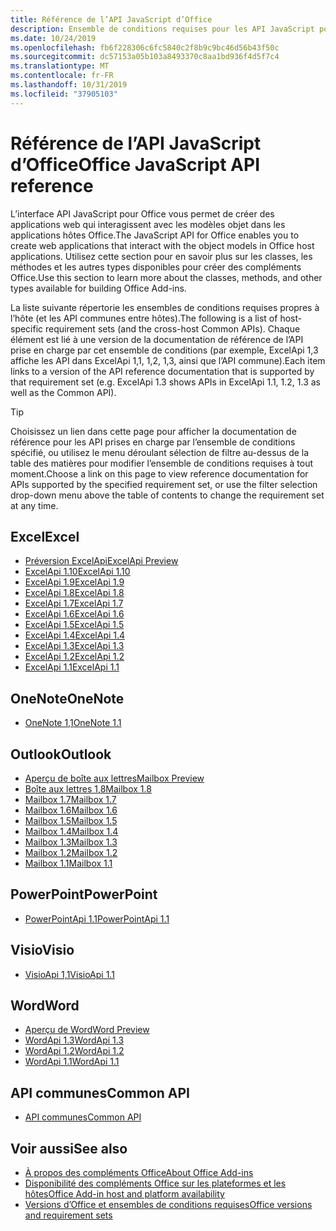 ```yaml
---
title: Référence de l’API JavaScript d’Office
description: Ensemble de conditions requises pour les API JavaScript pour Office par hôte
ms.date: 10/24/2019
ms.openlocfilehash: fb6f228306c6fc5840c2f8b9c9bc46d56b43f50c
ms.sourcegitcommit: dc57153a05b103a8493370c8aa1bd936f4d5f7c4
ms.translationtype: MT
ms.contentlocale: fr-FR
ms.lasthandoff: 10/31/2019
ms.locfileid: "37905103"
---
```

# <a name="office-javascript-api-reference"></a><span data-ttu-id="14193-103">Référence de l’API JavaScript d’Office</span><span class="sxs-lookup"><span data-stu-id="14193-103">Office JavaScript API reference</span></span>

<span data-ttu-id="14193-104">L’interface API JavaScript pour Office vous permet de créer des applications web qui interagissent avec les modèles objet dans les applications hôtes Office.</span><span class="sxs-lookup"><span data-stu-id="14193-104">The JavaScript API for Office enables you to create web applications that interact with the object models in Office host applications.</span></span> <span data-ttu-id="14193-105">Utilisez cette section pour en savoir plus sur les classes, les méthodes et les autres types disponibles pour créer des compléments Office.</span><span class="sxs-lookup"><span data-stu-id="14193-105">Use this section to learn more about the classes, methods, and other types available for building Office Add-ins.</span></span>

<span data-ttu-id="14193-106">La liste suivante répertorie les ensembles de conditions requises propres à l’hôte (et les API communes entre hôtes).</span><span class="sxs-lookup"><span data-stu-id="14193-106">The following is a list of host-specific requirement sets (and the cross-host Common APIs).</span></span> <span data-ttu-id="14193-107">Chaque élément est lié à une version de la documentation de référence de l’API prise en charge par cet ensemble de conditions (par exemple, ExcelApi 1,3 affiche les API dans ExcelApi 1,1, 1,2, 1,3, ainsi que l’API commune).</span><span class="sxs-lookup"><span data-stu-id="14193-107">Each item links to a version of the API reference documentation that is supported by that requirement set (e.g. ExcelApi 1.3 shows APIs in ExcelApi 1.1, 1.2, 1.3 as well as the Common API).</span></span>

> [!TIP]
> <span data-ttu-id="14193-108">Choisissez un lien dans cette page pour afficher la documentation de référence pour les API prises en charge par l’ensemble de conditions spécifié, ou utilisez le menu déroulant sélection de filtre au-dessus de la table des matières pour modifier l’ensemble de conditions requises à tout moment.</span><span class="sxs-lookup"><span data-stu-id="14193-108">Choose a link on this page to view reference documentation for APIs supported by the specified requirement set, or use the filter selection drop-down menu above the table of contents to change the requirement set at any time.</span></span>

## <a name="excel"></a><span data-ttu-id="14193-109">Excel</span><span class="sxs-lookup"><span data-stu-id="14193-109">Excel</span></span>

- [<span data-ttu-id="14193-110">Préversion ExcelApi</span><span class="sxs-lookup"><span data-stu-id="14193-110">ExcelApi Preview</span></span>](/javascript/api/excel?view=excel-js-preview)
- [<span data-ttu-id="14193-111">ExcelApi 1.10</span><span class="sxs-lookup"><span data-stu-id="14193-111">ExcelApi 1.10</span></span>](/javascript/api/excel?view=excel-js-1.10)
- [<span data-ttu-id="14193-112">ExcelApi 1.9</span><span class="sxs-lookup"><span data-stu-id="14193-112">ExcelApi 1.9</span></span>](/javascript/api/excel?view=excel-js-1.9)
- [<span data-ttu-id="14193-113">ExcelApi 1.8</span><span class="sxs-lookup"><span data-stu-id="14193-113">ExcelApi 1.8</span></span>](/javascript/api/excel?view=excel-js-1.8)
- [<span data-ttu-id="14193-114">ExcelApi 1.7</span><span class="sxs-lookup"><span data-stu-id="14193-114">ExcelApi 1.7</span></span>](/javascript/api/excel?view=excel-js-1.7)
- [<span data-ttu-id="14193-115">ExcelApi 1.6</span><span class="sxs-lookup"><span data-stu-id="14193-115">ExcelApi 1.6</span></span>](/javascript/api/excel?view=excel-js-1.6)
- [<span data-ttu-id="14193-116">ExcelApi 1.5</span><span class="sxs-lookup"><span data-stu-id="14193-116">ExcelApi 1.5</span></span>](/javascript/api/excel?view=excel-js-1.5)
- [<span data-ttu-id="14193-117">ExcelApi 1.4</span><span class="sxs-lookup"><span data-stu-id="14193-117">ExcelApi 1.4</span></span>](/javascript/api/excel?view=excel-js-1.4)
- [<span data-ttu-id="14193-118">ExcelApi 1.3</span><span class="sxs-lookup"><span data-stu-id="14193-118">ExcelApi 1.3</span></span>](/javascript/api/excel?view=excel-js-1.3)
- [<span data-ttu-id="14193-119">ExcelApi 1.2</span><span class="sxs-lookup"><span data-stu-id="14193-119">ExcelApi 1.2</span></span>](/javascript/api/excel?view=excel-js-1.2)
- [<span data-ttu-id="14193-120">ExcelApi 1.1</span><span class="sxs-lookup"><span data-stu-id="14193-120">ExcelApi 1.1</span></span>](/javascript/api/excel?view=excel-js-1.1)

## <a name="onenote"></a><span data-ttu-id="14193-121">OneNote</span><span class="sxs-lookup"><span data-stu-id="14193-121">OneNote</span></span>

- [<span data-ttu-id="14193-122">OneNote 1,1</span><span class="sxs-lookup"><span data-stu-id="14193-122">OneNote 1.1</span></span>](/javascript/api/onenote?view=onenote-js-1.1)

## <a name="outlook"></a><span data-ttu-id="14193-123">Outlook</span><span class="sxs-lookup"><span data-stu-id="14193-123">Outlook</span></span>

- [<span data-ttu-id="14193-124">Aperçu de boîte aux lettres</span><span class="sxs-lookup"><span data-stu-id="14193-124">Mailbox Preview</span></span>](/javascript/api/outlook?view=outlook-js-preview)
- [<span data-ttu-id="14193-125">Boîte aux lettres 1,8</span><span class="sxs-lookup"><span data-stu-id="14193-125">Mailbox 1.8</span></span>](/javascript/api/outlook?view=outlook-js-1.8)
- [<span data-ttu-id="14193-126">Mailbox 1.7</span><span class="sxs-lookup"><span data-stu-id="14193-126">Mailbox 1.7</span></span>](/javascript/api/outlook?view=outlook-js-1.7)
- [<span data-ttu-id="14193-127">Mailbox 1.6</span><span class="sxs-lookup"><span data-stu-id="14193-127">Mailbox 1.6</span></span>](/javascript/api/outlook?view=outlook-js-1.6)
- [<span data-ttu-id="14193-128">Mailbox 1.5</span><span class="sxs-lookup"><span data-stu-id="14193-128">Mailbox 1.5</span></span>](/javascript/api/outlook?view=outlook-js-1.5)
- [<span data-ttu-id="14193-129">Mailbox 1.4</span><span class="sxs-lookup"><span data-stu-id="14193-129">Mailbox 1.4</span></span>](/javascript/api/outlook?view=outlook-js-1.4)
- [<span data-ttu-id="14193-130">Mailbox 1.3</span><span class="sxs-lookup"><span data-stu-id="14193-130">Mailbox 1.3</span></span>](/javascript/api/outlook?view=outlook-js-1.3)
- [<span data-ttu-id="14193-131">Mailbox 1.2</span><span class="sxs-lookup"><span data-stu-id="14193-131">Mailbox 1.2</span></span>](/javascript/api/outlook?view=outlook-js-1.2)
- [<span data-ttu-id="14193-132">Mailbox 1.1</span><span class="sxs-lookup"><span data-stu-id="14193-132">Mailbox 1.1</span></span>](/javascript/api/outlook?view=outlook-js-1.1)

## <a name="powerpoint"></a><span data-ttu-id="14193-133">PowerPoint</span><span class="sxs-lookup"><span data-stu-id="14193-133">PowerPoint</span></span>

- [<span data-ttu-id="14193-134">PowerPointApi 1.1</span><span class="sxs-lookup"><span data-stu-id="14193-134">PowerPointApi 1.1</span></span>](/javascript/api/powerpoint?view=powerpoint-js-1.1)

## <a name="visio"></a><span data-ttu-id="14193-135">Visio</span><span class="sxs-lookup"><span data-stu-id="14193-135">Visio</span></span>

- [<span data-ttu-id="14193-136">VisioApi 1,1</span><span class="sxs-lookup"><span data-stu-id="14193-136">VisioApi 1.1</span></span>](/javascript/api/visio?view=visio-js-1.1)

## <a name="word"></a><span data-ttu-id="14193-137">Word</span><span class="sxs-lookup"><span data-stu-id="14193-137">Word</span></span>

- [<span data-ttu-id="14193-138">Aperçu de Word</span><span class="sxs-lookup"><span data-stu-id="14193-138">Word Preview</span></span>](/javascript/api/word?view=word-js-preview)
- [<span data-ttu-id="14193-139">WordApi 1.3</span><span class="sxs-lookup"><span data-stu-id="14193-139">WordApi 1.3</span></span>](/javascript/api/word?view=word-js-1.3)
- [<span data-ttu-id="14193-140">WordApi 1.2</span><span class="sxs-lookup"><span data-stu-id="14193-140">WordApi 1.2</span></span>](/javascript/api/word?view=word-js-1.2)
- [<span data-ttu-id="14193-141">WordApi 1.1</span><span class="sxs-lookup"><span data-stu-id="14193-141">WordApi 1.1</span></span>](/javascript/api/word?view=word-js-1.1)

## <a name="common-api"></a><span data-ttu-id="14193-142">API communes</span><span class="sxs-lookup"><span data-stu-id="14193-142">Common API</span></span>

- [<span data-ttu-id="14193-143">API communes</span><span class="sxs-lookup"><span data-stu-id="14193-143">Common API</span></span>](/javascript/api/office?view=common-js)

## <a name="see-also"></a><span data-ttu-id="14193-144">Voir aussi</span><span class="sxs-lookup"><span data-stu-id="14193-144">See also</span></span>

- [<span data-ttu-id="14193-145">À propos des compléments Office</span><span class="sxs-lookup"><span data-stu-id="14193-145">About Office Add-ins</span></span>](/office/dev/add-ins/overview)
- [<span data-ttu-id="14193-146">Disponibilité des compléments Office sur les plateformes et les hôtes</span><span class="sxs-lookup"><span data-stu-id="14193-146">Office Add-in host and platform availability</span></span>](/office/dev/add-ins/overview/office-add-in-availability)
- [<span data-ttu-id="14193-147">Versions d’Office et ensembles de conditions requises</span><span class="sxs-lookup"><span data-stu-id="14193-147">Office versions and requirement sets</span></span>](/office/dev/add-ins/develop/office-versions-and-requirement-sets)
